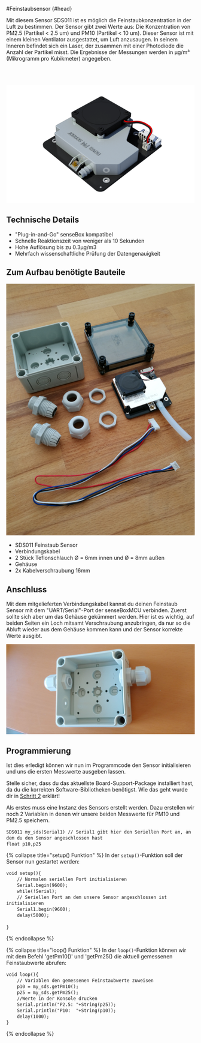 #Feinstaubsensor {#head}
<div class="description">

Mit diesem Sensor SDS011 ist es möglich die Feinstaubkonzentration in der Luft zu bestimmen. Der Sensor gibt zwei Werte aus: Die Konzentration von PM2.5 (Partikel < 2.5 um) und PM10 (Partikel < 10 um). Dieser Sensor ist mit einem kleinen Ventilator ausgestattet, um Luft anzusaugen. In seinem Inneren befindet sich ein Laser, der zusammen mit einer Photodiode die Anzahl der Partikel misst. Die Ergebnisse der Messungen werden in µg/m³ (Mikrogramm pro Kubikmeter) angegeben.
</div>

<div class="line">
    <br>
    <br>
</div>

![Feinstaubsensor für PM10 und PM2.5](https://github.com/sensebox/resources/raw/master/gitbook_pictures/feinstaub_top.png)

## Technische Details
* "Plug-in-and-Go" senseBox kompatibel
* Schnelle Reaktionszeit von weniger als 10 Sekunden
* Hohe Auflösung bis zu 0.3µg/m3
* Mehrfach wissenschaftliche Prüfung der Datengenauigkeit

## Zum Aufbau benötigte Bauteile 
![Benötigte (mitgelieferte) Bauteile](https://github.com/sensebox/resources/raw/master/gitbook_pictures/feinstaub_top_accessoire.png)

   * SDS011 Feinstaub Sensor
   * Verbindungskabel
   * 2 Stück Teflonschlauch Ø = 6mm innen und Ø = 8mm außen
   * Gehäuse
   * 2x Kabelverschraubung 16mm

## Anschluss

Mit dem mitgelieferten Verbindungskabel kannst du deinen Feinstaub Sensor mit dem "UART/Serial"-Port der senseBoxMCU verbinden.
Zuerst sollte sich aber um das Gehäuse gekümmert werden. Hier ist es wichtig, auf beiden Seiten ein Loch mitsamt Verschraubung anzubringen, da nur so die Abluft wieder aus dem Gehäuse kommen kann und der Sensor korrekte Werte ausgibt.

![Verschraubungen am Gehäuse](https://github.com/sensebox/resources/raw/master/gitbook_pictures/feinstaub-ausgang.jpg)

## Programmierung

Ist dies erledigt können wir nun im Programmcode den Sensor initialisieren und uns die ersten Messwerte ausgeben lassen.

<div class="box_warning">
    <i class="fa fa-info fa-fw" aria-hidden="true" style="color: #42acf3;"></i>
    Stelle sicher, dass du das aktuellste Board-Support-Package installiert hast, da du die korrekten Software-Bibliotheken benötigst. Wie das geht wurde dir in <a href ="../erste-schritte/board-support-packages-installieren.md">Schritt 2</a> erklärt!
</div>

Als erstes muss eine Instanz des Sensors erstellt werden. Dazu erstellen wir noch 2 Variablen in denen wir unsere beiden Messwerte für PM10 und PM2.5 speichern.

```arduino 
SDS011 my_sds(Serial1) // Serial1 gibt hier den Seriellen Port an, an dem du den Sensor angeschlossen hast
float p10,p25
```

{% collapse title="setup() Funktion" %}
In der `setup()`-Funktion soll der Sensor nun gestartet werden: 

```arduino
void setup(){
    // Normalen seriellen Port initialisieren 
    Serial.begin(9600);
    while(!Serial);
    // Seriellen Port an dem unsere Sensor angeschlossen ist initialisieren
    Serial1.begin(9600);
    delay(5000);

}
```

{% endcollapse %}

{% collapse title="loop() Funktion" %}
In der `loop()`-Funktion können wir mit dem Befehl 'getPm10()' und 'getPm25() die aktuell gemessenen Feinstaubwerte abrufen:

```arduino
void loop(){
    // Variablen den gemessenen Feinstaubwerte zuweisen
    p10 = my_sds.getPm10();
    p25 = my_sds.getPm25();
    //Werte in der Konsole drucken
    Serial.println("P2.5: "+String(p25));
    Serial.println("P10:  "+String(p10));
    delay(1000);
}
```
{% endcollapse %}

